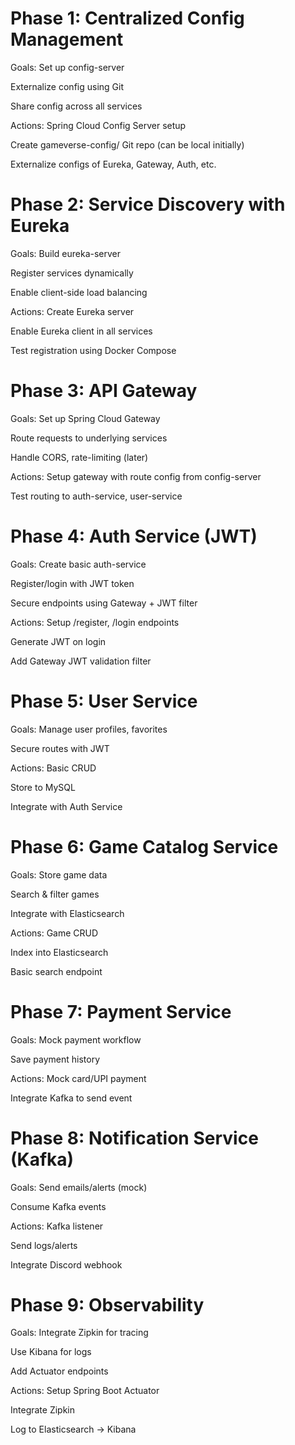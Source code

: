 # Phase 1: Centralized Config Management
Goals:
Set up config-server

Externalize config using Git

Share config across all services

Actions:
Spring Cloud Config Server setup

Create gameverse-config/ Git repo (can be local initially)

Externalize configs of Eureka, Gateway, Auth, etc.

# Phase 2: Service Discovery with Eureka
Goals:
Build eureka-server

Register services dynamically

Enable client-side load balancing

Actions:
Create Eureka server

Enable Eureka client in all services

Test registration using Docker Compose

# Phase 3: API Gateway
Goals:
Set up Spring Cloud Gateway

Route requests to underlying services

Handle CORS, rate-limiting (later)

Actions:
Setup gateway with route config from config-server

Test routing to auth-service, user-service

# Phase 4: Auth Service (JWT)
Goals:
Create basic auth-service

Register/login with JWT token

Secure endpoints using Gateway + JWT filter

Actions:
Setup /register, /login endpoints

Generate JWT on login

Add Gateway JWT validation filter

# Phase 5: User Service
Goals:
Manage user profiles, favorites

Secure routes with JWT

Actions:
Basic CRUD

Store to MySQL

Integrate with Auth Service

# Phase 6: Game Catalog Service
Goals:
Store game data

Search & filter games

Integrate with Elasticsearch

Actions:
Game CRUD

Index into Elasticsearch

Basic search endpoint

# Phase 7: Payment Service
Goals:
Mock payment workflow

Save payment history

Actions:
Mock card/UPI payment

Integrate Kafka to send event

# Phase 8: Notification Service (Kafka)
Goals:
Send emails/alerts (mock)

Consume Kafka events

Actions:
Kafka listener

Send logs/alerts

Integrate Discord webhook

# Phase 9: Observability
Goals:
Integrate Zipkin for tracing

Use Kibana for logs

Add Actuator endpoints

Actions:
Setup Spring Boot Actuator

Integrate Zipkin

Log to Elasticsearch → Kibana

